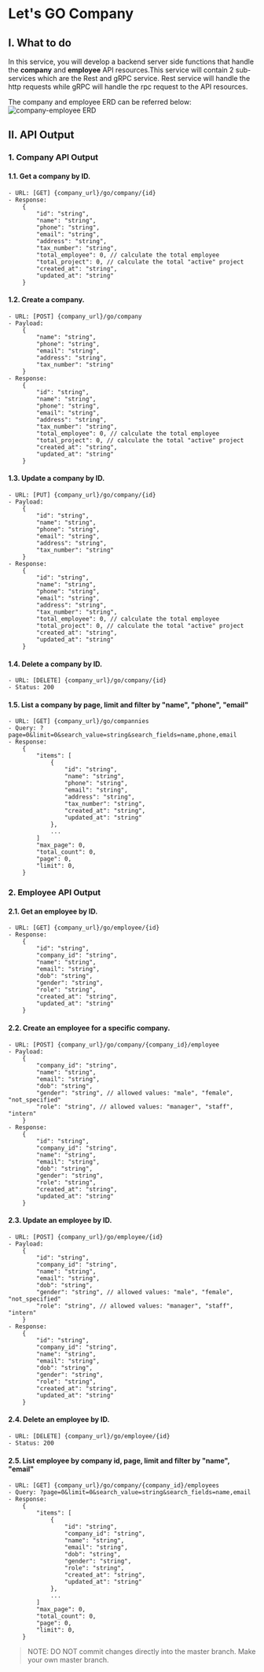 # Let's GO Company

## I. What to do
In this service, you will develop a backend server side functions that handle the **company** and **employee** API
resources.This service will contain 2 sub-services which are the Rest and gRPC service.
Rest service will handle the http requests while gRPC will handle the rpc request to the API resources.

The company and employee ERD can be referred below:
![company-employee ERD](./asset/company-employee.png)

## II. API Output
### 1. Company API Output
#### 1.1. Get a company by ID.
    - URL: [GET] {company_url}/go/company/{id}
    - Response: 
        {
            "id": "string",
            "name": "string",
            "phone": "string",
            "email": "string",
            "address": "string",
            "tax_number": "string",
            "total_employee": 0, // calculate the total employee
            "total_project": 0, // calculate the total "active" project
            "created_at": "string",
            "updated_at": "string"
        }
#### 1.2. Create a company.
    - URL: [POST] {company_url}/go/company
    - Payload:
        {
            "name": "string",
            "phone": "string",
            "email": "string",
            "address": "string",
            "tax_number": "string"
        }
    - Response:
        {
            "id": "string",
            "name": "string",
            "phone": "string",
            "email": "string",
            "address": "string",
            "tax_number": "string",
            "total_employee": 0, // calculate the total employee
            "total_project": 0, // calculate the total "active" project
            "created_at": "string",
            "updated_at": "string"
        }
#### 1.3. Update a company by ID.
    - URL: [PUT] {company_url}/go/company/{id}
    - Payload:
        {
            "id": "string",
            "name": "string",
            "phone": "string",
            "email": "string",
            "address": "string",
            "tax_number": "string"
        }
    - Response:
        {
            "id": "string",
            "name": "string",
            "phone": "string",
            "email": "string",
            "address": "string",
            "tax_number": "string",
            "total_employee": 0, // calculate the total employee
            "total_project": 0, // calculate the total "active" project
            "created_at": "string",
            "updated_at": "string"
        }
#### 1.4. Delete a company by ID.
    - URL: [DELETE] {company_url}/go/company/{id}
    - Status: 200
#### 1.5. List a company by page, limit and filter by "name", "phone", "email"
    - URL: [GET] {company_url}/go/compannies
    - Query: ?page=0&limit=0&search_value=string&search_fields=name,phone,email
    - Response:
        {
            "items": [
                {
                    "id": "string",
                    "name": "string",
                    "phone": "string",
                    "email": "string",
                    "address": "string",
                    "tax_number": "string",
                    "created_at": "string",
                    "updated_at": "string"
                },
                ...
            ]
            "max_page": 0,
            "total_count": 0,
            "page": 0,
            "limit": 0,
        }

### 2. Employee API Output
#### 2.1. Get an employee by ID.
    - URL: [GET] {company_url}/go/employee/{id}
    - Response:
        {
            "id": "string",
            "company_id": "string",
            "name": "string",
            "email": "string",
            "dob": "string",
            "gender": "string",
            "role": "string",
            "created_at": "string",
            "updated_at": "string"
        }
#### 2.2. Create an employee for a specific company.
    - URL: [POST] {company_url}/go/company/{company_id}/employee
    - Payload:
        {
            "company_id": "string",
            "name": "string",
            "email": "string",
            "dob": "string",
            "gender": "string", // allowed values: "male", "female", "not_specified"
            "role": "string", // allowed values: "manager", "staff", "intern"
        }
    - Response:
        {
            "id": "string",
            "company_id": "string",
            "name": "string",
            "email": "string",
            "dob": "string",
            "gender": "string",
            "role": "string",
            "created_at": "string",
            "updated_at": "string"
        }
#### 2.3. Update an employee by ID.
    - URL: [POST] {company_url}/go/employee/{id}
    - Payload:
        {
            "id": "string",
            "company_id": "string",
            "name": "string",
            "email": "string",
            "dob": "string",
            "gender": "string", // allowed values: "male", "female", "not_specified"
            "role": "string", // allowed values: "manager", "staff", "intern"
        }
    - Response:
        {
            "id": "string",
            "company_id": "string",
            "name": "string",
            "email": "string",
            "dob": "string",
            "gender": "string",
            "role": "string",
            "created_at": "string",
            "updated_at": "string"
        }
#### 2.4. Delete an employee by ID.
    - URL: [DELETE] {company_url}/go/employee/{id}
    - Status: 200
#### 2.5. List employee by company id, page, limit and filter by "name", "email"
    - URL: [GET] {company_url}/go/company/{company_id}/employees
    - Query: ?page=0&limit=0&search_value=string&search_fields=name,email
    - Response:
        {
            "items": [
                {
                    "id": "string",
                    "company_id": "string",
                    "name": "string",
                    "email": "string",
                    "dob": "string",
                    "gender": "string",
                    "role": "string",
                    "created_at": "string",
                    "updated_at": "string"
                },
                ...
            ]
            "max_page": 0,
            "total_count": 0,
            "page": 0,
            "limit": 0,
        }

> NOTE: DO NOT commit changes directly into the master branch. Make your own master branch.